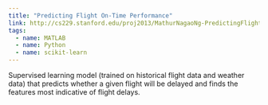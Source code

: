 ```yaml
---
title: "Predicting Flight On-Time Performance"
link: http://cs229.stanford.edu/proj2013/MathurNagaoNg-PredictingFlightOnTimePerformance.pdf
tags:
  - name: MATLAB
  - name: Python
  - name: scikit-learn
---
```

Supervised learning model (trained on historical flight data and weather data)
that predicts whether a given flight will be delayed and finds the features
most indicative of flight delays.
